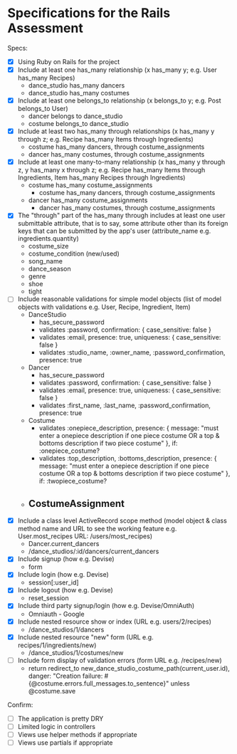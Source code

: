 # Specifications for the Rails Assessment

Specs:
- [x] Using Ruby on Rails for the project
- [x] Include at least one has_many relationship (x has_many y; e.g. User has_many Recipes) 
    - dance_studio has_many dancers
    - dance_studio has_many costumes
- [x] Include at least one belongs_to relationship (x belongs_to y; e.g. Post belongs_to User)
    - dancer belongs to dance_studio
    - costume belongs_to dance_studio
- [x] Include at least two has_many through relationships (x has_many y through z; e.g. Recipe has_many Items through Ingredients)
    - costume has_many dancers, through costume_assignments
    - dancer has_many costumes, through costume_assignments
- [x] Include at least one many-to-many relationship (x has_many y through z, y has_many x through z; e.g. Recipe has_many Items through Ingredients, Item has_many Recipes through Ingredients)
    - costume has_many costume_assignments
        - costume has_many dancers, through costume_assignments
    - dancer has_many costume_assignments
        - dancer has_many costumes, through costume_assignments
- [x] The "through" part of the has_many through includes at least one user submittable attribute, that is to say, some attribute other than its foreign keys that can be submitted by the app's user (attribute_name e.g. ingredients.quantity)
    - costume_size
    - costume_condition (new/used)
    - song_name
    - dance_season
    - genre
    - shoe
    - tight
- [ ] Include reasonable validations for simple model objects (list of model objects with validations e.g. User, Recipe, Ingredient, Item)
    - DanceStudio
        - has_secure_password
        - validates :password, confirmation: { case_sensitive: false }
        - validates :email, presence: true, uniqueness: { case_sensitive: false }
        - validates :studio_name, :owner_name, :password_confirmation, presence: true
    - Dancer
        - has_secure_password
        - validates :password, confirmation: { case_sensitive: false }
        - validates :email, presence: true, uniqueness: { case_sensitive: false }
        - validates :first_name, :last_name, :password_confirmation, presence: true
    - Costume
        - validates :onepiece_description, presence: { message: "must enter a onepiece description if one piece costume OR a top & bottoms description if two piece costume" }, if: :onepiece_costume?
        - validates :top_description, :bottoms_description, presence: { message: "must enter a onepiece description if one piece costume OR a top & bottoms description if two piece costume" }, if: :twopiece_costume?
    - CostumeAssignment
        - 
- [x] Include a class level ActiveRecord scope method (model object & class method name and URL to see the working feature e.g. User.most_recipes URL: /users/most_recipes)
    - Dancer.current_dancers
    - /dance_studios/:id/dancers/current_dancers
- [x] Include signup (how e.g. Devise)
    - form
- [x] Include login (how e.g. Devise)
    - session[:user_id]
- [x] Include logout (how e.g. Devise)
    - reset_session
- [x] Include third party signup/login (how e.g. Devise/OmniAuth)
    - Omniauth - Google
- [x] Include nested resource show or index (URL e.g. users/2/recipes)
    - /dance_studios/1/dancers
- [x] Include nested resource "new" form (URL e.g. recipes/1/ingredients/new)
    - /dance_studios/1/costumes/new
- [ ] Include form display of validation errors (form URL e.g. /recipes/new)
    - return redirect_to new_dance_studio_costume_path(current_user.id), danger: "Creation failure: #{@costume.errors.full_messages.to_sentence}" unless @costume.save

Confirm:
- [ ] The application is pretty DRY
- [ ] Limited logic in controllers
- [ ] Views use helper methods if appropriate
- [ ] Views use partials if appropriate
